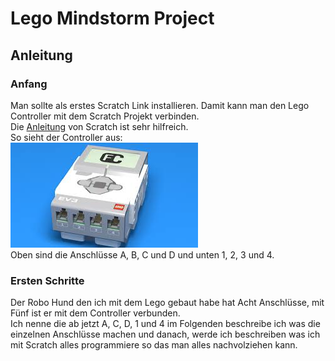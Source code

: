 # Lego Mindstorm Project
 ## Anleitung  
  ### Anfang
   Man sollte als erstes Scratch Link installieren. Damit kann man den Lego Controller mit dem Scratch Projekt verbinden.  
   Die [Anleitung](https://scratch.mit.edu/ev3 "Link zur Anleitung") von Scratch ist sehr hilfreich.  
   So sieht der Controller aus:  
   ![Controller Bild](https://github.com/Hjordans/Lego-Mindstorm-Project/blob/main/Controller.jpg)  
   Oben sind die Anschlüsse A, B, C und D und unten 1, 2, 3 und 4.

   ### Ersten Schritte
   Der Robo Hund den ich mit dem Lego gebaut habe hat Acht Anschlüsse, mit Fünf ist er mit dem Controller verbunden.  
   Ich nenne die ab jetzt A, C, D, 1 und 4 im Folgenden beschreibe ich was die einzelnen Anschlüsse machen und danach, werde ich beschreiben was ich mit Scratch alles programmiere so das man alles nachvolziehen kann.
   
 <!-- 30.04.2024 Heute habe ich Angefangen meinen Roboter zu Bauen um Ihn dann Tricks mit Scratch beizubringen.
 Ich hatte dabei leider einen kleinen Rücksetzer da ich einmal neu anfangen musste.
 Außerdem lernte ich ein bisschen mehr über GitHub und wie nützlich es ist ich werde mir es noch mal Zuhause angucken.-->
 
 <!-- 02.04.2024 Heute habe ich den Robo Hund zuende gebaut. 
 Außerdem habe ich mir Heute ein Tutorial zu Git angesehen und  gelernt wie es mit GitHub zusammen hängt.
 Morgen wollte ich anfangen mit dem programmieren des Hundes und vielleicht ein par Fragen von dem Fragebogen zubeantworten.-->
 